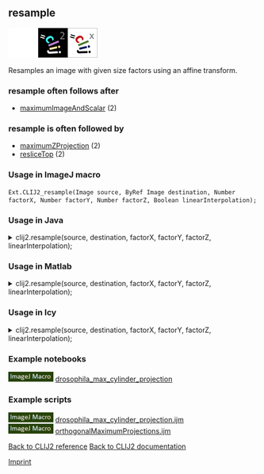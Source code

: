 ## resample
<img src="images/mini_empty_logo.png"/><img src="images/mini_clij2_logo.png"/><img src="images/mini_clijx_logo.png"/>

Resamples an image with given size factors using an affine transform.

### resample often follows after
* <a href="reference_maximumImageAndScalar">maximumImageAndScalar</a> (2)


### resample is often followed by
* <a href="reference_maximumZProjection">maximumZProjection</a> (2)
* <a href="reference_resliceTop">resliceTop</a> (2)


### Usage in ImageJ macro
```
Ext.CLIJ2_resample(Image source, ByRef Image destination, Number factorX, Number factorY, Number factorZ, Boolean linearInterpolation);
```


### Usage in Java


<details>

<summary>
clij2.resample(source, destination, factorX, factorY, factorZ, linearInterpolation);
</summary>
<pre class="highlight">// init CLIJ and GPU
import net.haesleinhuepf.clij2.CLIJ2;
import net.haesleinhuepf.clij.clearcl.ClearCLBuffer;
CLIJ2 clij2 = CLIJ2.getInstance();

// get input parameters
ClearCLBuffer source = clij2.push(sourceImagePlus);
destination = clij2.create(source);
float factorX = 1.0;
float factorY = 2.0;
float factorZ = 3.0;
boolean linearInterpolation = true;
</pre>

<pre class="highlight">
// Execute operation on GPU
clij2.resample(source, destination, factorX, factorY, factorZ, linearInterpolation);
</pre>

<pre class="highlight">
//show result
destinationImagePlus = clij2.pull(destination);
destinationImagePlus.show();

// cleanup memory on GPU
clij2.release(source);
clij2.release(destination);
</pre>

</details>



### Usage in Matlab


<details>

<summary>
clij2.resample(source, destination, factorX, factorY, factorZ, linearInterpolation);
</summary>
<pre class="highlight">% init CLIJ and GPU
clij2 = init_clatlab();

% get input parameters
source = clij2.pushMat(source_matrix);
destination = clij2.create(source);
factorX = 1.0;
factorY = 2.0;
factorZ = 3.0;
linearInterpolation = true;
</pre>

<pre class="highlight">
% Execute operation on GPU
clij2.resample(source, destination, factorX, factorY, factorZ, linearInterpolation);
</pre>

<pre class="highlight">
% show result
destination = clij2.pullMat(destination)

% cleanup memory on GPU
clij2.release(source);
clij2.release(destination);
</pre>

</details>



### Usage in Icy


<details>

<summary>
clij2.resample(source, destination, factorX, factorY, factorZ, linearInterpolation);
</summary>
<pre class="highlight">// init CLIJ and GPU
importClass(net.haesleinhuepf.clicy.CLICY);
importClass(Packages.icy.main.Icy);

clij2 = CLICY.getInstance();

// get input parameters
source_sequence = getSequence();source = clij2.pushSequence(source_sequence);
destination = clij2.create(source);
factorX = 1.0;
factorY = 2.0;
factorZ = 3.0;
linearInterpolation = true;
</pre>

<pre class="highlight">
// Execute operation on GPU
clij2.resample(source, destination, factorX, factorY, factorZ, linearInterpolation);
</pre>

<pre class="highlight">
// show result
destination_sequence = clij2.pullSequence(destination)
Icy.addSequence(destination_sequence
// cleanup memory on GPU
clij2.release(source);
clij2.release(destination);
</pre>

</details>





### Example notebooks
<a href="https://clij.github.io/clij2-docs/md/drosophila_max_cylinder_projection"><img src="images/language_macro.png" height="20"/></a> [drosophila_max_cylinder_projection](https://clij.github.io/clij2-docs/md/drosophila_max_cylinder_projection)  




### Example scripts
<a href="https://github.com/clij/clij2-docs/blob/master/src/main/macro/drosophila_max_cylinder_projection.ijm"><img src="images/language_macro.png" height="20"/></a> [drosophila_max_cylinder_projection.ijm](https://github.com/clij/clij2-docs/blob/master/src/main/macro/drosophila_max_cylinder_projection.ijm)  
<a href="https://github.com/clij/clij2-docs/blob/master/src/main/macro/orthogonalMaximumProjections.ijm"><img src="images/language_macro.png" height="20"/></a> [orthogonalMaximumProjections.ijm](https://github.com/clij/clij2-docs/blob/master/src/main/macro/orthogonalMaximumProjections.ijm)  


[Back to CLIJ2 reference](https://clij.github.io/clij2-docs/reference)
[Back to CLIJ2 documentation](https://clij.github.io/clij2-docs)

[Imprint](https://clij.github.io/imprint)
